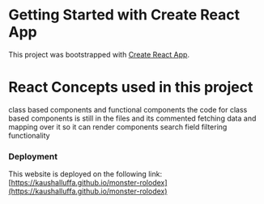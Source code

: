 # Getting Started with Create React App

This project was bootstrapped with [Create React App](https://github.com/facebook/create-react-app).
# React Concepts used in this project
 class based components and functional components 
 the code for class based components is still in the files and its commented
 fetching data and mapping over it so it can render components
 search field filtering functionality 

### Deployment

This website is deployed on the following link: [https://kaushalluffa.github.io/monster-rolodex](https://kaushalluffa.github.io/monster-rolodex)
